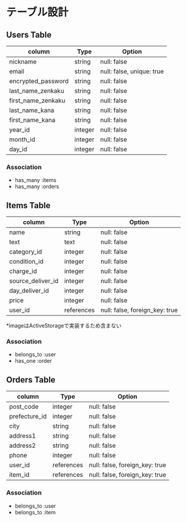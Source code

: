 # テーブル設計

## Users Table

| column             | Type    | Option                    |
|--------------------|---------|---------------------------|
| nickname           | string  | null: false               |
| email              | string  | null: false, unique: true |
| encrypted_password | string  | null: false               |
| last_name_zenkaku  | string  | null: false               |
| first_name_zenkaku | string  | null: false               |
| last_name_kana     | string  | null: false               |
| first_name_kana    | string  | null: false               |
| year_id            | integer | null: false               |
| month_id           | integer | null: false               |
| day_id             | integer | null: false               |

### Association

- has_many :items
- has_many :orders

## Items Table


| column            | Type       | Option                         |
|-------------------|------------|--------------------------------|
| name              | string     | null: false                    |
| text              | text       | null: false                    |
| category_id       | integer    | null: false                    |
| condition_id      | integer    | null: false                    |
| charge_id         | integer    | null: false                    |
| source_deliver_id | integer    | null: false                    |
| day_deliver_id    | integer    | null: false                    |
| price             | integer    | null: false                    |
| user_id           | references | null: false, foreign_key: true |

*imageはActiveStorageで実装するため含まない

### Association

- belongs_to :user
- has_one :order


## Orders Table

| column         | Type       | Option                         |
|----------------|------------|--------------------------------|
| post_code      | integer    | null: false                    |
| prefecture_id  | integer    | null: false                    | 
| city           | string     | null: false                    |
| address1       | string     | null: false                    |
| address2       | string     | null: false                    |
| phone          | integer    | null: false                    |
| user_id        | references | null: false, foreign_key: true |
| item_id        | references | null: false, foreign_key: true |

### Association
- belongs_to :user
- belongs_to :item